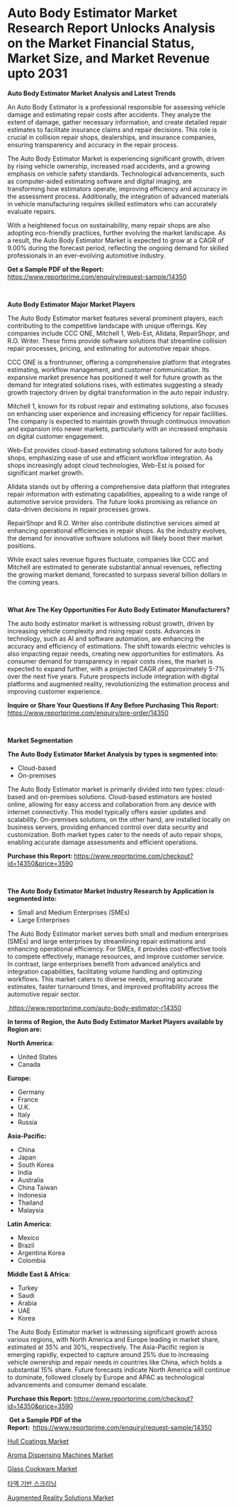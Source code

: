 <p><h1>Auto Body Estimator Market Research Report Unlocks Analysis on the Market Financial Status, Market Size, and Market Revenue upto 2031</h1></p><p><strong>Auto Body Estimator Market Analysis and Latest Trends</strong></p>
<p><p>An Auto Body Estimator is a professional responsible for assessing vehicle damage and estimating repair costs after accidents. They analyze the extent of damage, gather necessary information, and create detailed repair estimates to facilitate insurance claims and repair decisions. This role is crucial in collision repair shops, dealerships, and insurance companies, ensuring transparency and accuracy in the repair process.</p><p>The Auto Body Estimator Market is experiencing significant growth, driven by rising vehicle ownership, increased road accidents, and a growing emphasis on vehicle safety standards. Technological advancements, such as computer-aided estimating software and digital imaging, are transforming how estimators operate, improving efficiency and accuracy in the assessment process. Additionally, the integration of advanced materials in vehicle manufacturing requires skilled estimators who can accurately evaluate repairs.</p><p>With a heightened focus on sustainability, many repair shops are also adopting eco-friendly practices, further evolving the market landscape. As a result, the Auto Body Estimator Market is expected to grow at a CAGR of 9.00% during the forecast period, reflecting the ongoing demand for skilled professionals in an ever-evolving automotive industry.</p></p>
<p><strong>Get a Sample PDF of the Report:&nbsp;</strong> <a href="https://www.reportprime.com/enquiry/request-sample/14350">https://www.reportprime.com/enquiry/request-sample/14350</a></p>
<p>&nbsp;</p>
<p><strong>Auto Body Estimator Major Market Players</strong></p>
<p><p>The Auto Body Estimator market features several prominent players, each contributing to the competitive landscape with unique offerings. Key companies include CCC ONE, Mitchell 1, Web-Est, Alldata, RepairShopr, and R.O. Writer. These firms provide software solutions that streamline collision repair processes, pricing, and estimating for automotive repair shops.</p><p>CCC ONE is a frontrunner, offering a comprehensive platform that integrates estimating, workflow management, and customer communication. Its expansive market presence has positioned it well for future growth as the demand for integrated solutions rises, with estimates suggesting a steady growth trajectory driven by digital transformation in the auto repair industry.</p><p>Mitchell 1, known for its robust repair and estimating solutions, also focuses on enhancing user experience and increasing efficiency for repair facilities. The company is expected to maintain growth through continuous innovation and expansion into newer markets, particularly with an increased emphasis on digital customer engagement.</p><p>Web-Est provides cloud-based estimating solutions tailored for auto body shops, emphasizing ease of use and efficient workflow integration. As shops increasingly adopt cloud technologies, Web-Est is poised for significant market growth.</p><p>Alldata stands out by offering a comprehensive data platform that integrates repair information with estimating capabilities, appealing to a wide range of automotive service providers. The future looks promising as reliance on data-driven decisions in repair processes grows.</p><p>RepairShopr and R.O. Writer also contribute distinctive services aimed at enhancing operational efficiencies in repair shops. As the industry evolves, the demand for innovative software solutions will likely boost their market positions.</p><p>While exact sales revenue figures fluctuate, companies like CCC and Mitchell are estimated to generate substantial annual revenues, reflecting the growing market demand, forecasted to surpass several billion dollars in the coming years.</p></p>
<p>&nbsp;</p>
<p><strong>What Are The Key Opportunities For Auto Body Estimator Manufacturers?</strong></p>
<p><p>The auto body estimator market is witnessing robust growth, driven by increasing vehicle complexity and rising repair costs. Advances in technology, such as AI and software automation, are enhancing the accuracy and efficiency of estimations. The shift towards electric vehicles is also impacting repair needs, creating new opportunities for estimators. As consumer demand for transparency in repair costs rises, the market is expected to expand further, with a projected CAGR of approximately 5-7% over the next five years. Future prospects include integration with digital platforms and augmented reality, revolutionizing the estimation process and improving customer experience.</p></p>
<p><strong>Inquire or Share Your Questions If Any Before Purchasing This Report:</strong> <a href="https://www.reportprime.com/enquiry/pre-order/14350">https://www.reportprime.com/enquiry/pre-order/14350</a></p>
<p>&nbsp;</p>
<p><strong>Market Segmentation</strong></p>
<p><strong>The Auto Body Estimator Market Analysis by types is segmented into:</strong></p>
<p><ul><li>Cloud-based</li><li>On-premises</li></ul></p>
<p><p>The Auto Body Estimator market is primarily divided into two types: cloud-based and on-premises solutions. Cloud-based estimators are hosted online, allowing for easy access and collaboration from any device with internet connectivity. This model typically offers easier updates and scalability. On-premises solutions, on the other hand, are installed locally on business servers, providing enhanced control over data security and customization. Both market types cater to the needs of auto repair shops, enabling accurate damage assessments and efficient operations.</p></p>
<p><strong>Purchase this Report:&nbsp;</strong><a href="https://www.reportprime.com/checkout?id=14350&price=3590">https://www.reportprime.com/checkout?id=14350&price=3590</a></p>
<p>&nbsp;</p>
<p><strong>The Auto Body Estimator Market Industry Research by Application is segmented into:</strong></p>
<p><ul><li>Small and Medium Enterprises (SMEs)</li><li>Large Enterprises</li></ul></p>
<p><p>The Auto Body Estimator market serves both small and medium enterprises (SMEs) and large enterprises by streamlining repair estimations and enhancing operational efficiency. For SMEs, it provides cost-effective tools to compete effectively, manage resources, and improve customer service. In contrast, large enterprises benefit from advanced analytics and integration capabilities, facilitating volume handling and optimizing workflows. This market caters to diverse needs, ensuring accurate estimates, faster turnaround times, and improved profitability across the automotive repair sector.</p></p>
<p><a href="https://www.reportprime.com/auto-body-estimator-r14350">&nbsp;https://www.reportprime.com/auto-body-estimator-r14350</a></p>
<p><strong>In terms of Region, the Auto Body Estimator Market Players available by Region are:</strong></p>
<p>
    <p> <strong> North America: </strong>
        <ul>
            <li>United States</li>
            <li>Canada</li>
        </ul>
        </p> 
    <p> <strong> Europe: </strong>
        <ul>
            <li>Germany</li>
            <li>France</li>
            <li>U.K.</li>
            <li>Italy</li>
            <li>Russia</li>
        </ul>
        </p> 
    <p> <strong> Asia-Pacific: </strong>
        <ul>
            <li>China</li>
            <li>Japan</li>
            <li>South Korea</li>
            <li>India</li>
            <li>Australia</li>
            <li>China Taiwan</li>
            <li>Indonesia</li>
            <li>Thailand</li>
            <li>Malaysia</li>
        </ul>
        </p> 
    <p> <strong> Latin America: </strong>
        <ul>
            <li>Mexico</li>
            <li>Brazil</li>
            <li>Argentina Korea</li>
            <li>Colombia</li>
        </ul>
        </p> 
    <p> <strong> Middle East & Africa: </strong>
        <ul>
            <li>Turkey</li>
            <li>Saudi</li>
            <li>Arabia</li>
            <li>UAE</li>
            <li>Korea</li>
        </ul>
    </p>
    </p>
<p><p>The Auto Body Estimator market is witnessing significant growth across various regions, with North America and Europe leading in market share, estimated at 35% and 30%, respectively. The Asia-Pacific region is emerging rapidly, expected to capture around 25% due to increasing vehicle ownership and repair needs in countries like China, which holds a substantial 15% share. Future forecasts indicate North America will continue to dominate, followed closely by Europe and APAC as technological advancements and consumer demand escalate.</p></p>
<p><strong>Purchase this Report: </strong><a href="https://www.reportprime.com/checkout?id=14350&price=3590">https://www.reportprime.com/checkout?id=14350&price=3590</a></p>
<p>&nbsp;<strong>Get a Sample PDF of the Report:&nbsp;&nbsp;</strong><a href="https://www.reportprime.com/enquiry/request-sample/14350">https://www.reportprime.com/enquiry/request-sample/14350</a></p>
<p><strong></strong></p>
<p><p><a href="https://www.linkedin.com/pulse/global-hull-coatings-market-focus-product-type-self-polishing-eolbc?trackingId=Ek3NM5oxQ06ZSVZc3FoB7Q%3D%3D">Hull Coatings Market</a></p><p><a href="https://medium.com/@dellkoepp_34276/the-global-aroma-dispensing-machines-market-is-a-dynamic-and-growing-industry-994bec994d46">Aroma Dispensing Machines Market</a></p><p><a href="https://www.linkedin.com/pulse/exploring-glass-cookware-market-dynamics-global-trends-future-hwx3f?trackingId=NtS4GCWeSfSIBlu%2B%2FPiclw%3D%3D">Glass Cookware Market</a></p><p><a href="https://medium.com/@fernandotryo5lson96765/saliva-based-screening-market-%EC%9D%98-%EA%B8%80%EB%A1%9C%EB%B2%8C-%EC%8B%9C%EC%9E%A5-%EA%B0%9C%EC%9A%94%EB%8A%94-%EC%A0%84-%EC%84%B8%EA%B3%84-%EB%B0%8F-%EC%A3%BC%EC%9A%94-%EC%8B%9C%EC%9E%A5%EC%9D%98-%EC%82%B0%EC%97%85%EC%97%90-%EC%98%81%ED%96%A5%EC%9D%84-%EB%AF%B8%EC%B9%98%EB%8A%94-%EC%A3%BC%EC%9A%94-%ED%8A%B8%EB%A0%8C%EB%93%9C%EC%97%90-%EB%8C%80%ED%95%9C-%EB%8F%85%ED%8A%B9%ED%95%9C-%EA%B4%80%EC%A0%90%EC%9D%84-%EC%A0%9C%EA%B3%B5%ED%95%A9%EB%8B%88%EB%8B%A4-6631e9b82459">타액 기반 스크리닝</a></p><p><a href="https://github.com/ygfu6u/Market-Research-Report-List-1/blob/main/augmented-reality-solutions-market.md">Augmented Reality Solutions Market</a></p></p>